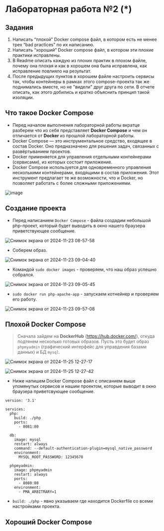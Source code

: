 # Лабораторная работа №2 (*)

## Задания

1. Написать “плохой” Docker compose файл, в котором есть не менее трех “bad practices” по их написанию.
2. Написать “хороший” Docker compose файл, в котором эти плохие практики исправлены.
3. В Readme описать каждую из плохих практик в плохом файле, почему она плохая и как в хорошем она была исправлена, как исправление повлияло на результат.
4. После предыдущих пунктов в хорошем файле настроить сервисы так, чтобы контейнеры в рамках этого compose-проекта так же поднимались вместе, но не "видели" друг друга по сети. В отчете описать, как этого добились и кратко объяснить принцип такой изоляции.

## Что такое Docker Compose

* Перед началом выполнения лабораторной работы вкратце разберем что из себя представляет **Docker Compose** и чем он отличается от **Docker** из прошлой лабораторной работы.
* Docker Compose — это инструментальное средство, входящее в состав Docker. Оно предназначено для решения задач, связанных с развёртыванием проектов.
* Docker применяется для управления отдельными контейнерами (сервисами), из которых состоит приложение.
* Docker Compose используется для одновременного управления несколькими контейнерами, входящими в состав приложения. Этот инструмент предлагает те же возможности, что и Docker, но позволяет работать с более сложными приложениями.

![image](https://github.com/user-attachments/assets/2149951f-2038-4fd2-afd9-44563212a330)

## Создание проекта

* Перед написанием `Docker Compose` - файла создадим небольшой php-проект, который будет выводить в окно нашего браузера приветствующее сообщение.

 ![Снимок экрана от 2024-11-23 08-57-58](https://github.com/user-attachments/assets/dd729744-c113-4f54-b260-e65c72e994af)

* Соберем образ.

![Снимок экрана от 2024-11-23 09-04-40](https://github.com/user-attachments/assets/7683f2b8-7ad0-4555-84e8-e8d03208d037)

* Командой `sudo docker images` - проверяем, что наш образ успешно собрался.

![Снимок экрана от 2024-11-23 09-05-45](https://github.com/user-attachments/assets/8e9554e3-9dcd-4b7b-a2dd-8340153169fc)

* `sudo docker run php-apache-app` - запускаем котнейнер и проверяем его работу.

![Снимок экрана от 2024-11-23 09-57-08](https://github.com/user-attachments/assets/7dc839bd-ee80-475d-93ac-35b0b5d0f4a6)

## Плохой Docker Compose

>  Сначала зайдем на **DockerHub** (https://hub.docker.com/), откуда подтянем несколько готовых образов. Пусть это будет образ `phpmyadmin` (графический интерфейс для управдения базами данных) и БД `mysql`.

![Снимок экрана от 2024-11-25 12-27-17](https://github.com/user-attachments/assets/a7349cf8-be15-40ec-96ad-326f5c1cc248)

![Снимок экрана от 2024-11-25 12-27-42](https://github.com/user-attachments/assets/3627cb78-6186-49bd-810f-755bf6602467)

* Ниже напишем Docker Compose файл с описанием выше упомянутых сервисов и нашим проектом, которые выводит в окно браузера приветсвующее сообщение.

```
version: '3.1'

services:
  php: 
    build: ./php
    ports:
      - 8081:80

  db:
    image: mysql
    restart: always
    command: --default-authentication-plugin=mysql_native_password
    environment:
      MYSQL_ROOT_PASSWORD: 12345678

  phpmyadmin:
    image: phpmyadmin
    restart: always
    ports:
      - 8080:80
    environment:
      - PMA_ARBITRARY=1
```

* `build: ./php` - явно указываем где находится Dockerfile со всеми настройками проекта.

## Хороший Docker Compose
